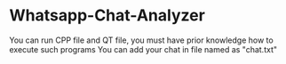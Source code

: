 # Whatsapp-Chat-Analyzer
You can run CPP file and QT file, you must have prior knowledge how to execute such programs
You can add your chat in file named as "chat.txt"
